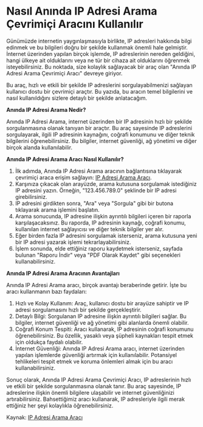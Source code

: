 Nasıl Anında IP Adresi Arama Çevrimiçi Aracını Kullanılır
=========================================================

Günümüzde internetin yaygınlaşmasıyla birlikte, IP adresleri hakkında bilgi edinmek ve bu bilgileri doğru bir şekilde kullanmak önemli hale gelmiştir. İnternet üzerinden yapılan birçok işlemde, IP adreslerinin nereden geldiğini, hangi ülkeye ait olduklarını veya ne tür bir cihaza ait olduklarını öğrenmek isteyebilirsiniz. Bu noktada, size kolaylık sağlayacak bir araç olan "Anında IP Adresi Arama Çevrimiçi Aracı" devreye giriyor.

Bu araç, hızlı ve etkili bir şekilde IP adreslerini sorgulayabilmenizi sağlayan kullanıcı dostu bir çevrimiçi araçtır. Bu yazıda, bu aracın temel bilgilerini ve nasıl kullanıldığını sizlere detaylı bir şekilde anlatacağım.

**Anında IP Adresi Arama Nedir?**

Anında IP Adresi Arama, internet üzerinden bir IP adresinin hızlı bir şekilde sorgulanmasına olanak tanıyan bir araçtır. Bu araç sayesinde IP adreslerini sorgulayarak, ilgili IP adresinin kaynağını, coğrafi konumunu ve diğer teknik bilgilerini öğrenebilirsiniz. Bu bilgiler, internet güvenliği, ağ yönetimi ve diğer birçok alanda kullanılabilir.

**Anında IP Adresi Arama Aracı Nasıl Kullanılır?**

1. İlk adımda, Anında IP Adresi Arama aracının bağlantısına tıklayarak çevrimiçi araca erişim sağlayın: [IP Adresi Arama Aracı](https://base64decodeonline.com/tr/tools/ip-address-lookup).
2. Karşınıza çıkacak olan arayüzde, arama kutusuna sorgulamak istediğiniz IP adresini yazın. Örneğin, "123.456.789.0" şeklinde bir IP adresi girebilirsiniz.
3. IP adresini girdikten sonra, "Ara" veya "Sorgula" gibi bir butona tıklayarak arama işlemini başlatın.
4. Arama sonucunda, IP adresine ilişkin ayrıntılı bilgileri içeren bir raporla karşılaşacaksınız. Bu raporda, IP adresinin kaynağı, coğrafi konumu, kullanılan internet sağlayıcısı ve diğer teknik bilgiler yer alır.
5. Eğer birden fazla IP adresini sorgulamak isterseniz, arama kutusuna yeni bir IP adresi yazarak işlemi tekrarlayabilirsiniz.
6. İşlem sonunda, elde ettiğiniz raporu kaydetmek isterseniz, sayfada bulunan "Raporu İndir" veya "PDF Olarak Kaydet" gibi seçenekleri kullanabilirsiniz.

**Anında IP Adresi Arama Aracının Avantajları**

Anında IP Adresi Arama aracı, birçok avantajı beraberinde getirir. İşte bu aracı kullanmanın bazı faydaları:

1. Hızlı ve Kolay Kullanım: Araç, kullanıcı dostu bir arayüze sahiptir ve IP adresi sorgulamasını hızlı bir şekilde gerçekleştirir.
2. Detaylı Bilgi: Sorgulanan IP adresine ilişkin ayrıntılı bilgileri sağlar. Bu bilgiler, internet güvenliği ve ağ yönetimi gibi alanlarda önemli olabilir.
3. Coğrafi Konum Tespiti: Aracı kullanarak, IP adresinin coğrafi konumunu öğrenebilirsiniz. Bu özellik, yasaklı veya şüpheli kaynakları tespit etmek için oldukça faydalı olabilir.
4. İnternet Güvenliği: Anında IP Adresi Arama aracı, internet üzerinden yapılan işlemlerde güvenliği artırmak için kullanılabilir. Potansiyel tehlikeleri tespit etmek ve koruma önlemleri almak için bu aracı kullanabilirsiniz.

Sonuç olarak, Anında IP Adresi Arama Çevrimiçi Aracı, IP adreslerinin hızlı ve etkili bir şekilde sorgulanmasına olanak tanır. Bu araç sayesinde, IP adreslerine ilişkin önemli bilgilere ulaşabilir ve internet güvenliğinizi artırabilirsiniz. Bahsettiğimiz aracı kullanarak, IP adresleriyle ilgili merak ettiğiniz her şeyi kolaylıkla öğrenebilirsiniz.

Kaynak: [IP Adresi Arama Aracı](https://base64decodeonline.com/tr/tools/ip-address-lookup)